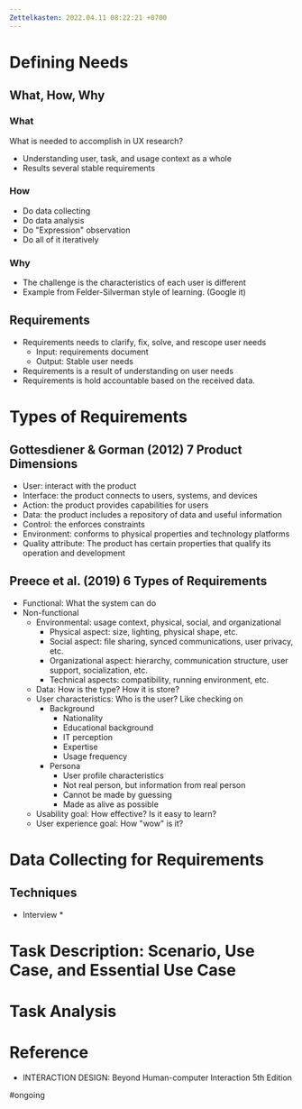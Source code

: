 ```yaml
---
Zettelkasten: 2022.04.11 08:22:21 +0700
---
```

# Defining Needs
## What, How, Why
### What
What is needed to accomplish in UX research?
* Understanding user, task, and usage context as a whole
* Results several stable requirements

### How
* Do data collecting
* Do data analysis
* Do "Expression" observation
* Do all of it iteratively 

### Why
* The challenge is the characteristics of each user is different
* Example from Felder-Silverman style of learning. (Google it)

## Requirements
* Requirements needs to clarify, fix, solve, and rescope user needs
	* Input: requirements document
	* Output: Stable user needs
* Requirements is a result of understanding on user needs
* Requirements is hold accountable based on the received data.

# Types of Requirements
##  Gottesdiener & Gorman (2012) 7 Product Dimensions
* User: interact with the product
* Interface: the product connects to users, systems, and devices
* Action: the product provides capabilities for users
* Data: the product includes a repository of data and useful information
* Control: the enforces constraints
* Environment: conforms to physical properties and technology platforms
* Quality attribute: The product has certain properties that qualify its operation and development

## Preece et al. (2019) 6 Types of Requirements
* Functional: What the system can do
* Non-functional
	* Environmental: usage context, physical, social, and organizational
		* Physical aspect: size, lighting, physical shape, etc.
		* Social aspect: file sharing, synced communications, user privacy, etc.
		* Organizational aspect: hierarchy, communication structure, user support, socialization, etc.
		* Technical aspects: compatibility, running environment, etc.
	* Data: How is the type? How it is store?
	* User characteristics: Who is the user? Like checking on
		* Background
			* Nationality
			* Educational background
			* IT perception
			* Expertise
			* Usage frequency
		* Persona
			* User profile characteristics
			* Not real person, but information from real person
			* Cannot be made by guessing
			* Made as alive as possible
	* Usability goal: How effective? Is it easy to learn?
	* User experience goal: How "wow" is it?

# Data Collecting for Requirements
## Techniques
* Interview
	* 
# Task Description: Scenario, Use Case, and Essential Use Case
# Task Analysis

# Reference
* INTERACTION DESIGN: Beyond Human-computer Interaction 5th Edition

#ongoing 